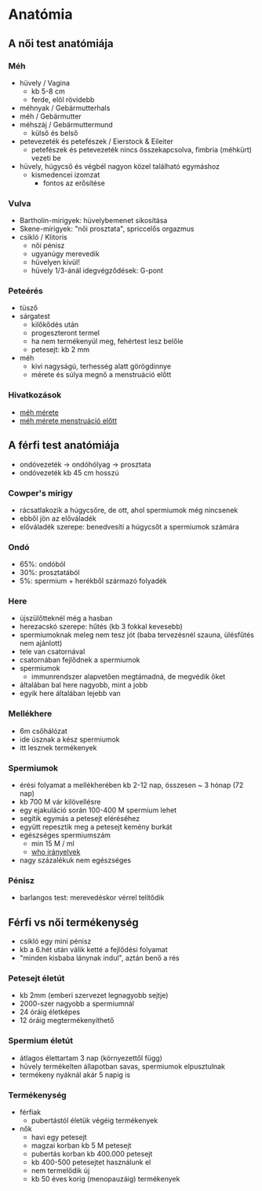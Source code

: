 # Anatómia

## A női test anatómiája

### Méh

- hüvely / Vagina
	- kb 5-8 cm
	- ferde, elöl rövidebb
- méhnyak / Gebärmutterhals
- méh / Gebärmutter
- méhszáj / Gebärmuttermund
	- külső és belső
- petevezeték és petefészek / Eierstock & Eileiter
	- petefészek és petevezeték nincs összekapcsolva, fimbria (méhkürt) vezeti be
- hüvely, húgycső és végbél nagyon közel található egymáshoz
	- kismedencei izomzat
		- fontos az erősítése

### Vulva

- Bartholin-mirigyek: hüvelybemenet síkosítása
- Skene-mirigyek: "női prosztata", spriccelős orgazmus
- csikló / Klitoris
	- női pénisz
	- ugyanúgy merevedik
	- hüvelyen kívül!
	- hüvely 1/3-ánál idegvégződések: G-pont

### Peteérés

- tüsző
- sárgatest
	- kilőkődés után
	- progeszteront termel
	- ha nem termékenyül meg, fehértest lesz belőle
	- petesejt: kb 2 mm
- méh
	- kivi nagyságú, terhesség alatt görögdinnye
	- mérete és súlya megnő a menstruáció előtt

### Hivatkozások

- [méh mérete](https://wombsforwisdom.com/sculpture-references/)
- [méh mérete menstruáció előtt](https://www.healthline.com/health-news/does-uterus-double-in-size-during-menstuation#Uterus-size-varies-among-women)

## A férfi test anatómiája

- ondóvezeték -> ondóhólyag -> prosztata 
- ondóvezeték kb 45 cm hosszú

### Cowper's mirigy

- rácsatlakozik a húgycsőre, de ott, ahol spermiumok még nincsenek
- ebből jön az előváladék
- előváladék szerepe: benedvesíti a húgycsőt a spermiumok számára

### Ondó

- 65%: ondóból
- 30%: prosztatából
- 5%: spermium + herékből származó folyadék

### Here

- újszülőtteknél még a hasban
- herezacskó szerepe: hűtés (kb 3 fokkal kevesebb)
- spermiumoknak meleg nem tesz jót (baba tervezésnél szauna, ülésfűtés nem ajánlott)
- tele van csatornával
- csatornában fejlődnek a spermiumok
- spermiumok
	- immunrendszer alapvetően megtámadná, de megvédik őket
- általában bal here nagyobb, mint a jobb
- egyik here általában lejebb van

### Mellékhere

- 6m csőhálózat
- ide úsznak a kész spermiumok
- itt lesznek termékenyek 

### Spermiumok

- érési folyamat a mellékherében kb 2-12 nap, összesen ~ 3 hónap (72 nap)
- kb 700 M vár kilövellésre
- egy ejakuláció során 100-400 M spermium lehet
- segítik egymás a petesejt eléréséhez
- együtt repesztik meg a petesejt kemény burkát
- egészséges spermiumszám
	- min 15 M / ml
	- [who irányelvek](https://www.who.int/reproductivehealth/topics/infertility/cooper_et_al_hru.pdf)
- nagy százalékuk nem egészséges

### Pénisz

- barlangos test: merevedéskor vérrel telítődik

## Férfi vs női termékenység

- csikló egy mini pénisz
- kb a 6.hét után válik ketté a fejlődési folyamat
- "minden kisbaba lánynak indul", aztán benő a rés

### Petesejt életút

- kb 2mm (emberi szervezet legnagyobb sejtje)
- 2000-szer nagyobb a spermiumnál
- 24 óráig életképes
- 12 óráig megtermékenyíthető

### Spermium életút
	
- átlagos élettartam 3 nap (környezettől függ)
- hüvely termékelten állapotban savas, spermiumok elpusztulnak
- termékeny nyáknál akár 5 napig is

### Termékenység

- férfiak
	- pubertástól életük végéig termékenyek
- nők
	- havi egy petesejt
	- magzai korban kb 5 M petesejt
	- pubertás korban kb 400.000 petesejt
	- kb 400-500 petesejtet használunk el
	- nem termelődik új
	- kb 50 éves korig (menopauzáig) termékenyek
